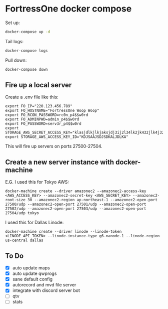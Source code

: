 # FortressOne docker compose

Set up:

```sh
docker-compose up -d
```

Tail logs:

```sh
docker-compose logs
```

Pull down:

```sh
docker-compose down
```

## Fire up a local server

Create a .env file like this:

```
export FO_IP="220.123.456.789"
export FO_HOSTNAME="FortressOne Woop Woop"
export FO_RCON_PASSWORD=rc0n_p4$$w0rd
export FO_ADMINPWD=adm1n_p4$$w0rd
export FO_PASSWORD=serv3r_p4$$w0rd
export STORAGE_AWS_SECRET_ACCESS_KEY="klasjdlkjlkjaksjdj3ij2l34lk2jk432jlk4j32"
export STORAGE_AWS_ACCESS_KEY_ID="KDJSAAJSDJSDKALJDLKA"
```

This will fire up servers on ports 27500-27504.


## Create a new server instance with docker-machine

E.G. I used this for Tokyo AWS:

```
docker-machine create --driver amazonec2 --amazonec2-access-key <AWS_ACCESS_KEY> --amazonec2-secret-key <AWS_SECRET_KEY> --amazonec2-root-size 30 --amazonec2-region ap-northeast-1 --amazonec2-open-port 27500/udp --amazonec2-open-port 27501/udp --amazonec2-open-port 27502/udp --amazonec2-open-port 27503/udp --amazonec2-open-port 27504/udp tokyo
```

I used this for Dallas Linode:
```
docker-machine create --driver linode --linode-token <LINODE_API_TOKEN> --linode-instance-type g6-nanode-1 --linode-region us-central dallas
```


## To Do

- [x] auto update maps
- [x] auto update qwprogs
- [x] sane default config
- [x] autorecord and mvd file server
- [x] integrate with discord server bot
- [ ] qtv
- [ ] stats
